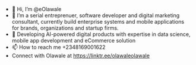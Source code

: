 - 👋 Hi, I’m @eOlawale
- 👀 I’m a serial entreprenuer, software developer and digital marketing consultant, currently build enterprise systems and mobile applications for brands, organizations and startup firms.
- 💞️ Developing AI-powered digital products with expertise in data science, mobile app development and eCommerce solution
- 📫 How to reach me +2348169001622
- Connect with Olawale at https://linktr.ee/olawaleolawale

<!---
eOlawale/eOlawale is a ✨ special ✨ repository because its `README.md` (this file) appears on your GitHub profile.
You can click the Preview link to take a look at your changes.
--->
